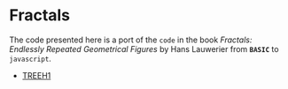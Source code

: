 # Fractals

The code presented here is a port of the `code` in the book _Fractals: Endlessly Repeated Geometrical Figures_ by Hans Lauwerier from **`BASIC`** to `javascript`. 

- [TREEH1](treeh1.html)

